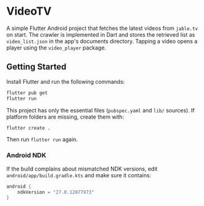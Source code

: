 # VideoTV

A simple Flutter Android project that fetches the latest videos from
`jable.tv` on start. The crawler is implemented in Dart and stores the
retrieved list as `video_list.json` in the app's documents directory.
Tapping a video opens a player using the `video_player` package.

## Getting Started

Install Flutter and run the following commands:

```bash
flutter pub get
flutter run
```

This project has only the essential files (`pubspec.yaml` and `lib/` sources). If platform folders are missing, create them with:

```bash
flutter create .
```

Then run `flutter run` again.

### Android NDK

If the build complains about mismatched NDK versions, edit
`android/app/build.gradle.kts` and make sure it contains:

```kotlin
android {
    ndkVersion = "27.0.12077973"
}
```
